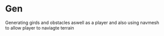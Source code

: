 # Gen
 Generating girds and obstacles aswell as a player and also using navmesh to allow player to naviagte terrain 
